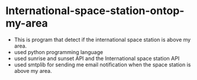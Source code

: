 # International-space-station-ontop-my-area

* This is program that detect if the international space station is above my area.
* used python programming language
* used sunrise and sunset API and the International space station API
* used  smtplib for sending me email notification when the space station is above my area. 

